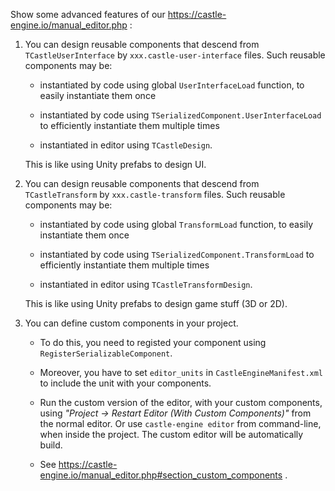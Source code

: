 Show some advanced features of our https://castle-engine.io/manual_editor.php :

1. You can design reusable components that descend from `TCastleUserInterface` by `xxx.castle-user-interface` files. Such reusable components may be:

    - instantiated by code using global `UserInterfaceLoad` function, to easily instantiate them once

    - instantiated by code using `TSerializedComponent.UserInterfaceLoad` to efficiently instantiate them multiple times

    - instantiated in editor using `TCastleDesign`.

    This is like using Unity prefabs to design UI.

2. You can design reusable components that descend from `TCastleTransform` by `xxx.castle-transform` files. Such reusable components may be:

    - instantiated by code using global `TransformLoad` function, to easily instantiate them once

    - instantiated by code using `TSerializedComponent.TransformLoad` to efficiently instantiate them multiple times

    - instantiated in editor using `TCastleTransformDesign`.

    This is like using Unity prefabs to design game stuff (3D or 2D).

3. You can define custom components in your project.

     - To do this, you need to registed your component using `RegisterSerializableComponent`.

     - Moreover, you have to set `editor_units` in `CastleEngineManifest.xml` to include the unit with your components.

     - Run the custom version of the editor, with your custom components, using _"Project -> Restart Editor (With Custom Components)"_ from the normal editor. Or use `castle-engine editor` from command-line, when inside the project. The custom editor will be automatically build.

     - See https://castle-engine.io/manual_editor.php#section_custom_components .
